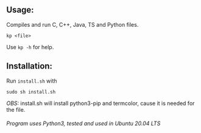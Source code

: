 ## Usage:

Compiles and run C, C++, Java, TS and Python files.

```
kp <file>
```

Use ```kp -h``` for help.

## Installation:

Run ```install.sh``` with

```sudo sh install.sh```

_OBS:_ install.sh will install python3-pip and termcolor, cause it is needed for the file.


###### Program uses Python3, tested and used in Ubuntu 20.04 LTS
